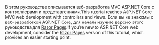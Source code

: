 <span data-ttu-id="bacc0-101">В этом руководстве описывается веб-разработка MVC ASP.NET Core с контроллерами и представлениями.</span><span class="sxs-lookup"><span data-stu-id="bacc0-101">This tutorial teaches ASP.NET Core MVC web development with controllers and views.</span></span> <span data-ttu-id="bacc0-102">Если вы не знакомы с веб-разработкой ASP.NET Core, для начала изучите версию этого руководства для [Razor Pages](xref:tutorials/razor-pages/razor-pages-start).</span><span class="sxs-lookup"><span data-stu-id="bacc0-102">If you're new to ASP.NET Core web development, consider the [Razor Pages](xref:tutorials/razor-pages/razor-pages-start) version of this tutorial, which provides an easier starting point.</span></span>
